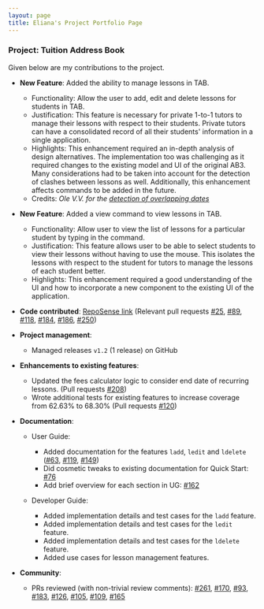 ```yaml
---
layout: page
title: Eliana's Project Portfolio Page
---
```


### Project: Tuition Address Book

Given below are my contributions to the project.

* **New Feature**: Added the ability to manage lessons in TAB.
  * Functionality: Allow the user to add, edit and delete lessons for students in TAB.
  * Justification: This feature is necessary for private 1-to-1 tutors to manage their lessons with respect to their students. Private tutors can have a consolidated record of all their students' information in a single application.
  * Highlights: This enhancement required an in-depth analysis of design alternatives. The implementation too was challenging as it required changes to the existing model and UI of the original AB3. Many considerations had to be taken into account for the detection of clashes between lessons as well. Additionally, this enhancement affects commands to be added in the future.
  * Credits: *Ole V.V. for the [detection of overlapping dates](https://stackoverflow.com/questions/60785426/)*

* **New Feature**: Added a view command to view lessons in TAB.
  * Functionality: Allow user to view the list of lessons for a particular student by typing in the command.
  * Justification: This feature allows user to be able to select students to view their lessons without having to use the mouse. This isolates the lessons with respect to the student for tutors to manage the lessons of each student better.
  * Highlights: This enhancement required a good understanding of the UI and how to incorporate a new component to the existing UI of the application.

* **Code contributed**: [RepoSense link]() (Relevant pull requests [\#25](), [\#89](), [\#118](), [\#184](), [\#186](), [\#250]())

* **Project management**:
  * Managed releases `v1.2` (1 release) on GitHub

* **Enhancements to existing features**:
  * Updated the fees calculator logic to consider end date of recurring lessons. (Pull requests [\#208]())
  * Wrote additional tests for existing features to increase coverage from 62.63% to 68.30% (Pull requests [\#120]())

* **Documentation**:
  * User Guide:
    * Added documentation for the features `ladd`, `ledit` and `ldelete` ([\#63](), [\#119](), [\#149]())
    * Did cosmetic tweaks to existing documentation for Quick Start: [\#76]()
    * Add brief overview for each section in UG: [\#162]()
    
  * Developer Guide:
    * Added implementation details and test cases for the `ladd` feature.
    * Added implementation details and test cases for the `ledit` feature.
    * Added implementation details and test cases for the `ldelete` feature.
    * Added use cases for lesson management features.
  
* **Community**:
  * PRs reviewed (with non-trivial review comments): [\#261](), [\#170](), [\#93](), [\#183](), [\#126](), [\#105](), [\#109](), [\#165]()
  
